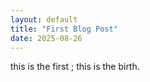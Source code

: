 ```yaml
---
layout: default
title: "First Blog Post"
date: 2025-08-26
--- 
```



this is the first ; this is the birth. 
